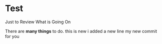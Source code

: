 # Test
Just to Review What is Going On

There are __many things__ to do.
this is new
i added a new line
my new commit for you

